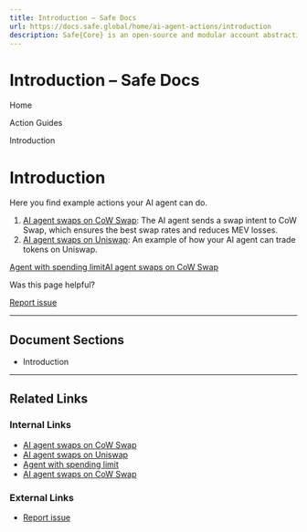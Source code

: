 ```yaml
---
title: Introduction – Safe Docs
url: https://docs.safe.global/home/ai-agent-actions/introduction
description: Safe{Core} is an open-source and modular account abstraction stack. Learn about its features and how to use it.
---
```


# Introduction – Safe Docs

Home

Action Guides

Introduction

# Introduction

Here you find example actions your AI agent can do.

1. [AI agent swaps on CoW Swap](/home/ai-agent-actions/ai-agent-swaps-with-cow-swap): The AI agent sends a swap intent to CoW Swap, which ensures the best swap rates and reduces MEV losses.
2. [AI agent swaps on Uniswap](/home/ai-agent-actions/ai-agent-swaps-on-uniswap): An example of how your AI agent can trade tokens on Uniswap.

[Agent with spending limit](/home/ai-agent-quickstarts/agent-with-spending-limit "Agent with spending limit")[AI agent swaps on CoW Swap](/home/ai-agent-actions/ai-agent-swaps-with-cow-swap "AI agent swaps on CoW Swap")

Was this page helpful?

[Report issue](https://github.com/safe-global/safe-docs/issues/new?assignees=&labels=nextra-feedback&projects=&template=nextra-feedback.yml&title=%5BFeedback%5D+)

---

## Document Sections

- Introduction

---

## Related Links

### Internal Links

- [AI agent swaps on CoW Swap](https://docs.safe.global/home/ai-agent-actions/ai-agent-swaps-with-cow-swap)
- [AI agent swaps on Uniswap](https://docs.safe.global/home/ai-agent-actions/ai-agent-swaps-on-uniswap)
- [Agent with spending limit](https://docs.safe.global/home/ai-agent-quickstarts/agent-with-spending-limit)
- [AI agent swaps on CoW Swap](https://docs.safe.global/home/ai-agent-actions/ai-agent-swaps-with-cow-swap)

### External Links

- [Report issue](https://github.com/safe-global/safe-docs/issues/new?assignees=&labels=nextra-feedback&projects=&template=nextra-feedback.yml&title=%5BFeedback%5D+)
